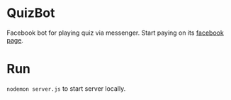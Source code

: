 # QuizBot

Facebook bot for playing quiz via messenger. 
Start paying on its [facebook page](https://www.facebook.com/Quize-1754836161485411/).

# Run
`nodemon server.js` to start server locally.
